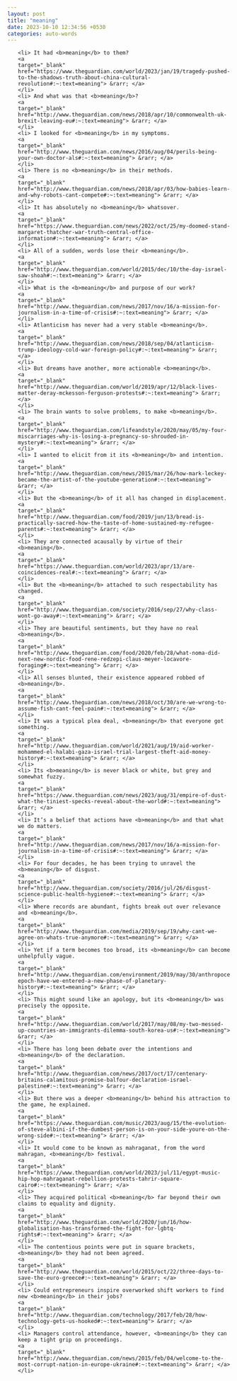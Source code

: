 ```yaml
---
layout: post
title: "meaning"
date: 2023-10-10 12:34:56 +0530
categories: auto-words
---
```

<ol>

    <li> It had <b>meaning</b> to them?
    <a 
    target="_blank" 
    href="https://www.theguardian.com/world/2023/jan/19/tragedy-pushed-to-the-shadows-truth-about-china-cultural-revolution#:~:text=meaning"> &rarr; </a>
    </li>
    <li> And what was that <b>meaning</b>?
    <a 
    target="_blank" 
    href="http://www.theguardian.com/news/2018/apr/10/commonwealth-uk-brexit-leaving-eu#:~:text=meaning"> &rarr; </a>
    </li>
    <li> I looked for <b>meaning</b> in my symptoms.
    <a 
    target="_blank" 
    href="http://www.theguardian.com/news/2016/aug/04/perils-being-your-own-doctor-als#:~:text=meaning"> &rarr; </a>
    </li>
    <li> There is no <b>meaning</b> in their methods.
    <a 
    target="_blank" 
    href="http://www.theguardian.com/news/2018/apr/03/how-babies-learn-and-why-robots-cant-compete#:~:text=meaning"> &rarr; </a>
    </li>
    <li> It has absolutely no <b>meaning</b> whatsover.
    <a 
    target="_blank" 
    href="https://www.theguardian.com/news/2022/oct/25/my-doomed-stand-margaret-thatcher-war-truth-central-office-information#:~:text=meaning"> &rarr; </a>
    </li>
    <li> All of a sudden, words lose their <b>meaning</b>.
    <a 
    target="_blank" 
    href="http://www.theguardian.com/world/2015/dec/10/the-day-israel-saw-shoah#:~:text=meaning"> &rarr; </a>
    </li>
    <li> What is the <b>meaning</b> and purpose of our work?
    <a 
    target="_blank" 
    href="http://www.theguardian.com/news/2017/nov/16/a-mission-for-journalism-in-a-time-of-crisis#:~:text=meaning"> &rarr; </a>
    </li>
    <li> Atlanticism has never had a very stable <b>meaning</b>.
    <a 
    target="_blank" 
    href="http://www.theguardian.com/news/2018/sep/04/atlanticism-trump-ideology-cold-war-foreign-policy#:~:text=meaning"> &rarr; </a>
    </li>
    <li> But dreams have another, more actionable <b>meaning</b>.
    <a 
    target="_blank" 
    href="http://www.theguardian.com/world/2019/apr/12/black-lives-matter-deray-mckesson-ferguson-protests#:~:text=meaning"> &rarr; </a>
    </li>
    <li> The brain wants to solve problems, to make <b>meaning</b>.
    <a 
    target="_blank" 
    href="http://www.theguardian.com/lifeandstyle/2020/may/05/my-four-miscarriages-why-is-losing-a-pregnancy-so-shrouded-in-mystery#:~:text=meaning"> &rarr; </a>
    </li>
    <li> I wanted to elicit from it its <b>meaning</b> and intention.
    <a 
    target="_blank" 
    href="http://www.theguardian.com/news/2015/mar/26/how-mark-leckey-became-the-artist-of-the-youtube-generation#:~:text=meaning"> &rarr; </a>
    </li>
    <li> But the <b>meaning</b> of it all has changed in displacement.
    <a 
    target="_blank" 
    href="http://www.theguardian.com/food/2019/jun/13/bread-is-practically-sacred-how-the-taste-of-home-sustained-my-refugee-parents#:~:text=meaning"> &rarr; </a>
    </li>
    <li> They are connected acausally by virtue of their <b>meaning</b>.
    <a 
    target="_blank" 
    href="https://www.theguardian.com/world/2023/apr/13/are-coincidences-real#:~:text=meaning"> &rarr; </a>
    </li>
    <li> But the <b>meaning</b> attached to such respectability has changed.
    <a 
    target="_blank" 
    href="http://www.theguardian.com/society/2016/sep/27/why-class-wont-go-away#:~:text=meaning"> &rarr; </a>
    </li>
    <li> They are beautiful sentiments, but they have no real <b>meaning</b>.
    <a 
    target="_blank" 
    href="http://www.theguardian.com/food/2020/feb/28/what-noma-did-next-new-nordic-food-rene-redzepi-claus-meyer-locavore-foraging#:~:text=meaning"> &rarr; </a>
    </li>
    <li> All senses blunted, their existence appeared robbed of <b>meaning</b>.
    <a 
    target="_blank" 
    href="http://www.theguardian.com/news/2018/oct/30/are-we-wrong-to-assume-fish-cant-feel-pain#:~:text=meaning"> &rarr; </a>
    </li>
    <li> It was a typical plea deal, <b>meaning</b> that everyone got something.
    <a 
    target="_blank" 
    href="http://www.theguardian.com/world/2021/aug/19/aid-worker-mohammed-el-halabi-gaza-israel-trial-largest-theft-aid-money-history#:~:text=meaning"> &rarr; </a>
    </li>
    <li> Its <b>meaning</b> is never black or white, but grey and somewhat fuzzy.
    <a 
    target="_blank" 
    href="https://www.theguardian.com/news/2023/aug/31/empire-of-dust-what-the-tiniest-specks-reveal-about-the-world#:~:text=meaning"> &rarr; </a>
    </li>
    <li> It’s a belief that actions have <b>meaning</b> and that what we do matters.
    <a 
    target="_blank" 
    href="http://www.theguardian.com/news/2017/nov/16/a-mission-for-journalism-in-a-time-of-crisis#:~:text=meaning"> &rarr; </a>
    </li>
    <li> For four decades, he has been trying to unravel the <b>meaning</b> of disgust.
    <a 
    target="_blank" 
    href="http://www.theguardian.com/society/2016/jul/26/disgust-science-public-health-hygiene#:~:text=meaning"> &rarr; </a>
    </li>
    <li> Where records are abundant, fights break out over relevance and <b>meaning</b>.
    <a 
    target="_blank" 
    href="http://www.theguardian.com/media/2019/sep/19/why-cant-we-agree-on-whats-true-anymore#:~:text=meaning"> &rarr; </a>
    </li>
    <li> Yet if a term becomes too broad, its <b>meaning</b> can become unhelpfully vague.
    <a 
    target="_blank" 
    href="http://www.theguardian.com/environment/2019/may/30/anthropocene-epoch-have-we-entered-a-new-phase-of-planetary-history#:~:text=meaning"> &rarr; </a>
    </li>
    <li> This might sound like an apology, but its <b>meaning</b> was precisely the opposite.
    <a 
    target="_blank" 
    href="http://www.theguardian.com/world/2017/may/08/my-two-messed-up-countries-an-immigrants-dilemma-south-korea-us#:~:text=meaning"> &rarr; </a>
    </li>
    <li> There has long been debate over the intentions and <b>meaning</b> of the declaration.
    <a 
    target="_blank" 
    href="http://www.theguardian.com/news/2017/oct/17/centenary-britains-calamitous-promise-balfour-declaration-israel-palestine#:~:text=meaning"> &rarr; </a>
    </li>
    <li> But there was a deeper <b>meaning</b> behind his attraction to the game, he explained.
    <a 
    target="_blank" 
    href="https://www.theguardian.com/music/2023/aug/15/the-evolution-of-steve-albini-if-the-dumbest-person-is-on-your-side-youre-on-the-wrong-side#:~:text=meaning"> &rarr; </a>
    </li>
    <li> It would come to be known as mahraganat, from the word mahragan, <b>meaning</b> festival.
    <a 
    target="_blank" 
    href="https://www.theguardian.com/world/2023/jul/11/egypt-music-hip-hop-mahraganat-rebellion-protests-tahrir-square-cairo#:~:text=meaning"> &rarr; </a>
    </li>
    <li> They acquired political <b>meaning</b> far beyond their own claims to equality and dignity.
    <a 
    target="_blank" 
    href="http://www.theguardian.com/world/2020/jun/16/how-globalisation-has-transformed-the-fight-for-lgbtq-rights#:~:text=meaning"> &rarr; </a>
    </li>
    <li> The contentious points were put in square brackets, <b>meaning</b> they had not been agreed.
    <a 
    target="_blank" 
    href="http://www.theguardian.com/world/2015/oct/22/three-days-to-save-the-euro-greece#:~:text=meaning"> &rarr; </a>
    </li>
    <li> Could entrepreneurs inspire overworked shift workers to find new <b>meaning</b> in their jobs?
    <a 
    target="_blank" 
    href="http://www.theguardian.com/technology/2017/feb/28/how-technology-gets-us-hooked#:~:text=meaning"> &rarr; </a>
    </li>
    <li> Managers control attendance, however, <b>meaning</b> they can keep a tight grip on proceedings.
    <a 
    target="_blank" 
    href="http://www.theguardian.com/news/2015/feb/04/welcome-to-the-most-corrupt-nation-in-europe-ukraine#:~:text=meaning"> &rarr; </a>
    </li>